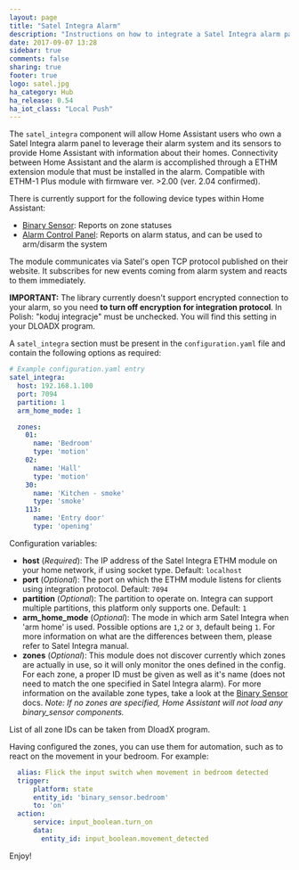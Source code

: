 ```yaml
---
layout: page
title: "Satel Integra Alarm"
description: "Instructions on how to integrate a Satel Integra alarm panel with Home Assistant using an ETHM network extension from Satel."
date: 2017-09-07 13:28
sidebar: true
comments: false
sharing: true
footer: true
logo: satel.jpg
ha_category: Hub
ha_release: 0.54
ha_iot_class: "Local Push"
---
```


The `satel_integra` component will allow Home Assistant users who own a Satel Integra alarm panel to leverage their alarm system and its sensors to provide Home Assistant with information about their homes. Connectivity between Home Assistant and the alarm  is accomplished through a ETHM extension module that must be installed in the alarm. Compatible with ETHM-1 Plus module with firmware ver. >2.00 (ver. 2.04 confirmed).

There is currently support for the following device types within Home Assistant:

- [Binary Sensor](/components/binary_sensor.satel_integra/): Reports on zone statuses
- [Alarm Control Panel](/components/alarm_control_panel.satel_integra/): Reports on alarm status, and can be used to arm/disarm the system

The module communicates via Satel's open TCP protocol published on their website. It subscribes for new events coming from alarm system and reacts to them immediately.

**IMPORTANT:** The library currently doesn't support encrypted connection to your alarm, so you need **to turn off encryption for integration protocol**. In Polish: "koduj integracje" must be unchecked. You will find this setting in your DLOADX program. 

A `satel_integra` section must be present in the `configuration.yaml` file and contain the following options as required:

```yaml
# Example configuration.yaml entry
satel_integra:
  host: 192.168.1.100
  port: 7094
  partition: 1
  arm_home_mode: 1

  zones:
    01:
      name: 'Bedroom'
      type: 'motion'
    02:
      name: 'Hall'
      type: 'motion'
    30:
      name: 'Kitchen - smoke'
      type: 'smoke'
    113:
      name: 'Entry door'
      type: 'opening'

```

Configuration variables:

- **host** (*Required*): The IP address of the Satel Integra ETHM module on your home network, if using socket type. Default: `localhost`
- **port** (*Optional*): The port on which the ETHM module listens for clients using integration protocol. Default: `7094`
- **partition** (*Optional*): The partition to operate on. Integra can support multiple partitions, this platform only supports one. Default: `1`
- **arm_home_mode** (*Optional*): The mode in which arm Satel Integra when 'arm home' is used. Possible options are `1`,`2` or `3`, default being `1`. For more information on what are the differences between them, please refer to Satel Integra manual.
- **zones** (*Optional*): This module does not discover currently which zones are actually in use, so it will only monitor the ones defined in the config. For each zone, a proper ID must be given as well as it's name (does not need to match the one specified in Satel Integra alarm). For more information on the available zone types, take a look at the [Binary Sensor](/components/binary_sensor.alarmdecoder/) docs. *Note: If no zones are specified, Home Assistant will not load any binary_sensor components.*

List of all zone IDs can be taken from DloadX program.

Having configured the zones, you can use them for automation, such as to react on the movement in your bedroom.
For example:

```yaml
  alias: Flick the input switch when movement in bedroom detected
  trigger:
      platform: state
      entity_id: 'binary_sensor.bedroom'
      to: 'on'
  action:
      service: input_boolean.turn_on
      data:
        entity_id: input_boolean.movement_detected

```

Enjoy!
